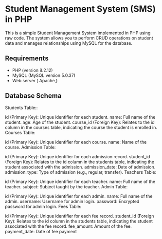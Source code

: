 # Student Management System (SMS) in PHP

This is a simple Student Management System implemented in PHP using raw code. The system allows you to perform CRUD operations on student data and manages relationships using MySQL for the database.

## Requirements

- PHP (version  8.2.12)
- MySQL (MySQL version 5.0.37)
- Web server ( Apache,)


## Database Schema
Students Table::

id (Primary Key): Unique identifier for each student.
name: Full name of the student.
age: Age of the student.
course_id (Foreign Key): Relates to the id column in the courses table, indicating the course the student is enrolled in.
Courses Table:

id (Primary Key): Unique identifier for each course.
name: Name of the course.
Admission Table:

id (Primary Key): Unique identifier for each admission record.
student_id (Foreign Key): Relates to the id column in the students table, indicating the student associated with the admission.
admission_date: Date of admission.
admission_type: Type of admission (e.g., regular, transfer).
Teachers Table:

id (Primary Key): Unique identifier for each teacher.
name: Full name of the teacher.
subject: Subject taught by the teacher.
Admin Table:

id (Primary Key): Unique identifier for each admin.
name: Full name of the admin.
username: Username for admin login.
password: Encrypted password for admin login.
Fees Table:

id (Primary Key): Unique identifier for each fee record.
student_id (Foreign Key): Relates to the id column in the students table, indicating the student associated with the fee record.
fee_amount: Amount of the fee.
payment_date: Date of fee payment

